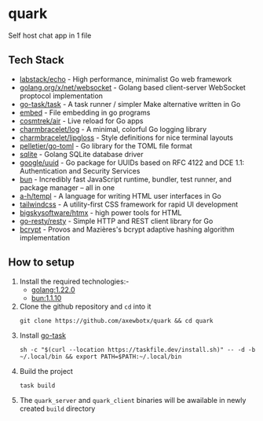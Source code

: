 # quark

Self host chat app in 1 file

## Tech Stack

- [labstack/echo](https://github.com/labstack/echo) - High performance, minimalist Go web framework
- [golang.org/x/net/websocket](https://pkg.go.dev/golang.org/x/net/websocket) - Golang based client-server WebSocket proptocol implementation
- [go-task/task](https://github.com/go-task/task) - A task runner / simpler Make alternative written in Go
- [embed](https://pkg.go.dev/embed) - File embedding in go programs
- [cosmtrek/air](https://github.com/cosmtrek/air) - Live reload for Go apps
- [charmbracelet/log](https://github.com/charmbracelet/log) - A minimal, colorful Go logging library
- [charmbracelet/lipgloss](https://github.com/charmbracelet/lipgloss) - Style definitions for nice terminal layouts
- [pelletier/go-toml](https://github.com/pelletier/go-toml) - Go library for the TOML file format
- [sqlite](https://pkg.go.dev/modernc.org/sqlite) - Golang SQLite database driver
- [google/uuid](https://github.com/google/uuid) - Go package for UUIDs based on RFC 4122 and DCE 1.1: Authentication and Security Services
- [bun](https://bun.sh/) - Incredibly fast JavaScript runtime, bundler, test runner, and package manager – all in one
- [a-h/templ](https://github.com/a-h/templ) - A language for writing HTML user interfaces in Go
- [tailwindcss](https://tailwindcss.com/) - A utility-first CSS framework for rapid UI development
- [bigskysoftware/htmx](https://github.com/bigskysoftware/htmx) - high power tools for HTML
- [go-resty/resty](https://github.com/go-resty/resty) - Simple HTTP and REST client library for Go
- [bcrypt](https://pkg.go.dev/golang.org/x/crypto/bcrypt) - Provos and Mazières's bcrypt adaptive hashing algorithm implementation

## How to setup

1. Install the required technologies:-
   - [golang:1.22.0](https://tip.golang.org/doc/go1.22)
   - [bun:1.1.10](https://github.com/oven-sh/bun/releases/tag/bun-v1.1.10)
2. Clone the github repository and `cd` into it
   ```
   git clone https://github.com/axewbotx/quark && cd quark
   ```
3. Install [go-task](https://github.com/go-task/task)
   ```
   sh -c "$(curl --location https://taskfile.dev/install.sh)" -- -d -b ~/.local/bin && export PATH=$PATH:~/.local/bin
   ```
4. Build the project
   ```
   task build
   ```
5. The `quark_server` and `quark_client` binaries will be awailable in newly created `build` directory
